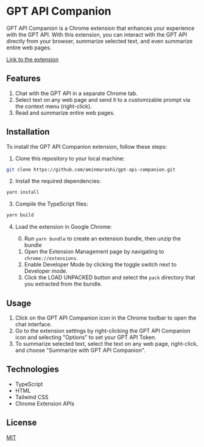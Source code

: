# GPT API Companion

GPT API Companion is a Chrome extension that enhances your experience with the GPT API. With this extension, you can interact with the GPT API directly from your browser, summarize selected text, and even summarize entire web pages.

[Link to the extension](https://chromewebstore.google.com/detail/gpt-api-companion/bdaanmhmamgpeppfdajedeliilghopol)

## Features

1. Chat with the GPT API in a separate Chrome tab.
2. Select text on any web page and send it to a customizable prompt via the context menu (right-click).
3. Read and summarize entire web pages.

## Installation

To install the GPT API Companion extension, follow these steps:

1. Clone this repository to your local machine:

```bash
git clone https://github.com/aminmarashi/gpt-api-companion.git
```

2. Install the required dependencies:

```bash
yarn install
```

3. Compile the TypeScript files:

```bash
yarn build
```

4. Load the extension in Google Chrome:

    0. Run `yarn bundle` to create an extension bundle, then unzip the bundle
    1. Open the Extension Management page by navigating to `chrome://extensions`.
    2. Enable Developer Mode by clicking the toggle switch next to Developer mode.
    3. Click the LOAD UNPACKED button and select the `pack` directory that you extracted from the bundle.

## Usage

1. Click on the GPT API Companion icon in the Chrome toolbar to open the chat interface.
2. Go to the extension settings by right-clicking the GPT API Companion icon and selecting "Options" to set your GPT API Token.
3. To summarize selected text, select the text on any web page, right-click, and choose "Summarize with GPT API Companion".

## Technologies

- TypeScript
- HTML
- Tailwind CSS
- Chrome Extension APIs

## License

[MIT](LICENSE)

